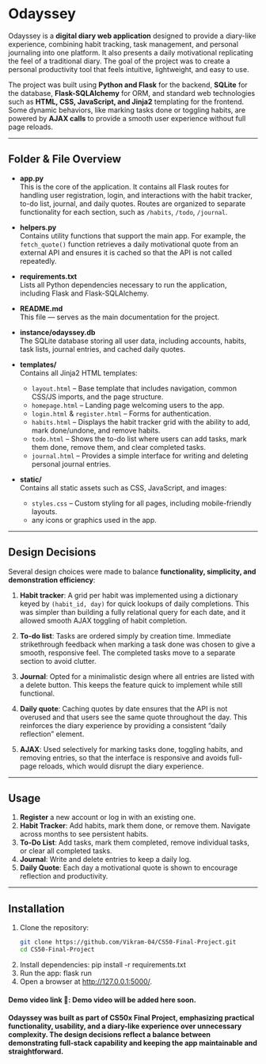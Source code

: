 # Odayssey

Odayssey is a **digital diary web application** designed to provide a diary-like experience, combining habit tracking, task management, and personal journaling into one platform. It also presents a daily motivational replicating the feel of a traditional diary. The goal of the project was to create a personal productivity tool that feels intuitive, lightweight, and easy to use.

The project was built using **Python and Flask** for the backend, **SQLite** for the database, **Flask-SQLAlchemy** for ORM, and standard web technologies such as **HTML, CSS, JavaScript, and Jinja2** templating for the frontend. Some dynamic behaviors, like marking tasks done or toggling habits, are powered by **AJAX calls** to provide a smooth user experience without full page reloads.

---

## Folder & File Overview

- **app.py**  
  This is the core of the application. It contains all Flask routes for handling user registration, login, and interactions with the habit tracker, to-do list, journal, and daily quotes. Routes are organized to separate functionality for each section, such as `/habits`, `/todo`, `/journal`.

- **helpers.py**  
  Contains utility functions that support the main app. For example, the `fetch_quote()` function retrieves a daily motivational quote from an external API and ensures it is cached so that the API is not called repeatedly.

- **requirements.txt**  
  Lists all Python dependencies necessary to run the application, including Flask and Flask-SQLAlchemy.

- **README.md**  
  This file — serves as the main documentation for the project.

- **instance/odayssey.db**  
  The SQLite database storing all user data, including accounts, habits, task lists, journal entries, and cached daily quotes.

- **templates/**  
  Contains all Jinja2 HTML templates:

  - `layout.html` – Base template that includes navigation, common CSS/JS imports, and the page structure.
  - `homepage.html` – Landing page welcoming users to the app.
  - `login.html` & `register.html` – Forms for authentication.
  - `habits.html` – Displays the habit tracker grid with the ability to add, mark done/undone, and remove habits.
  - `todo.html` – Shows the to-do list where users can add tasks, mark them done, remove them, and clear completed tasks.
  - `journal.html` – Provides a simple interface for writing and deleting personal journal entries.

- **static/**  
  Contains all static assets such as CSS, JavaScript, and images:
  - `styles.css` – Custom styling for all pages, including mobile-friendly layouts.
  - any icons or graphics used in the app.

---

## Design Decisions

Several design choices were made to balance **functionality, simplicity, and demonstration efficiency**:

1. **Habit tracker**: A grid per habit was implemented using a dictionary keyed by `(habit_id, day)` for quick lookups of daily completions. This was simpler than building a fully relational query for each date, and it allowed smooth AJAX toggling of habit completion.

2. **To-do list**: Tasks are ordered simply by creation time. Immediate strikethrough feedback when marking a task done was chosen to give a smooth, responsive feel. The completed tasks move to a separate section to avoid clutter.

3. **Journal**: Opted for a minimalistic design where all entries are listed with a delete button. This keeps the feature quick to implement while still functional.

4. **Daily quote**: Caching quotes by date ensures that the API is not overused and that users see the same quote throughout the day. This reinforces the diary experience by providing a consistent “daily reflection” element.

5. **AJAX**: Used selectively for marking tasks done, toggling habits, and removing entries, so that the interface is responsive and avoids full-page reloads, which would disrupt the diary experience.

---

## Usage

1. **Register** a new account or log in with an existing one.
2. **Habit Tracker**: Add habits, mark them done, or remove them. Navigate across months to see persistent habits.
3. **To-Do List**: Add tasks, mark them completed, remove individual tasks, or clear all completed tasks.
4. **Journal**: Write and delete entries to keep a daily log.
5. **Daily Quote**: Each day a motivational quote is shown to encourage reflection and productivity.

---

## Installation

1. Clone the repository:
   ```bash
   git clone https://github.com/Vikram-04/CS50-Final-Project.git
   cd CS50-Final-Project
   ```
2. Install dependencies:
   pip install -r requirements.txt
3. Run the app:
   flask run
4. Open a browser at http://127.0.0.1:5000/.

#### Demo video link 🎥: Demo video will be added here soon.

#### Odayssey was built as part of CS50x Final Project, emphasizing practical functionality, usability, and a diary-like experience over unnecessary complexity. The design decisions reflect a balance between demonstrating full-stack capability and keeping the app maintainable and straightforward.
